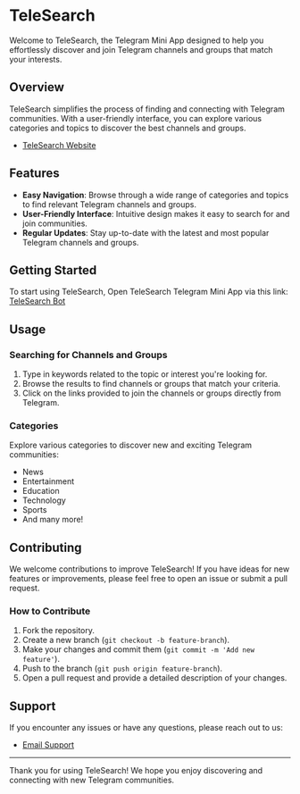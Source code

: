# TeleSearch

Welcome to TeleSearch, the Telegram Mini App designed to help you effortlessly discover and join Telegram channels and groups that match your interests.

## Overview

TeleSearch simplifies the process of finding and connecting with Telegram communities. With a user-friendly interface, you can explore various categories and topics to discover the best channels and groups.

- [TeleSearch Website](https://telesearch.me/)

  
## Features

- **Easy Navigation**: Browse through a wide range of categories and topics to find relevant Telegram channels and groups.
- **User-Friendly Interface**: Intuitive design makes it easy to search for and join communities.
- **Regular Updates**: Stay up-to-date with the latest and most popular Telegram channels and groups.

## Getting Started

To start using TeleSearch, Open TeleSearch Telegram Mini App via this link: [TeleSearch Bot](https://t.me/telesearchmebot/telesearch)


## Usage

### Searching for Channels and Groups

1. Type in keywords related to the topic or interest you're looking for.
2. Browse the results to find channels or groups that match your criteria.
3. Click on the links provided to join the channels or groups directly from Telegram.

### Categories

Explore various categories to discover new and exciting Telegram communities:
- News
- Entertainment
- Education
- Technology
- Sports
- And many more!

## Contributing

We welcome contributions to improve TeleSearch! If you have ideas for new features or improvements, please feel free to open an issue or submit a pull request.

### How to Contribute

1. Fork the repository.
2. Create a new branch (`git checkout -b feature-branch`).
3. Make your changes and commit them (`git commit -m 'Add new feature'`).
4. Push to the branch (`git push origin feature-branch`).
5. Open a pull request and provide a detailed description of your changes.

## Support

If you encounter any issues or have any questions, please reach out to us:

- [Email Support](mailto:telesearch.me@gmail.com)

---

Thank you for using TeleSearch! We hope you enjoy discovering and connecting with new Telegram communities.

